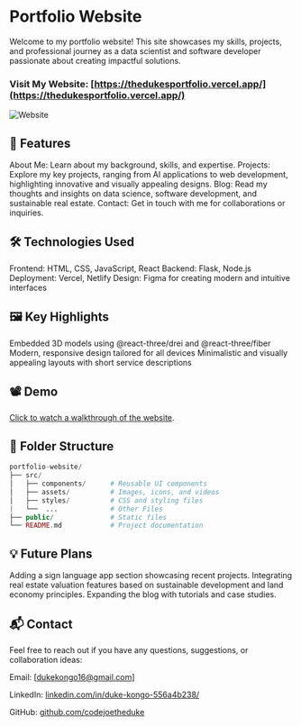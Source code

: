 # Portfolio Website
Welcome to my portfolio website! This site showcases my skills, projects, and professional journey as a data scientist and software developer passionate about creating impactful solutions.

### Visit My Website: [https://thedukesportfolio.vercel.app/](https://thedukesportfolio.vercel.app/)

![Website](https://github.com/user-attachments/assets/8a563835-b657-4468-b3c6-14e19b268cf2)

## 🚀 Features
About Me: Learn about my background, skills, and expertise.
Projects: Explore my key projects, ranging from AI applications to web development, highlighting innovative and visually appealing designs.
Blog: Read my thoughts and insights on data science, software development, and sustainable real estate.
Contact: Get in touch with me for collaborations or inquiries.

## 🛠️ Technologies Used
Frontend: HTML, CSS, JavaScript, React
Backend: Flask, Node.js
Deployment: Vercel, Netlify
Design: Figma for creating modern and intuitive interfaces

## 🖼️ Key Highlights
Embedded 3D models using @react-three/drei and @react-three/fiber
Modern, responsive design tailored for all devices
Minimalistic and visually appealing layouts with short service descriptions

## 📽️ Demo
[Click to watch a walkthrough of the website](https://www.youtube.com/watch?si=9iY5owTY5cI8Ier_&v=_-h3UjaClMo&feature=youtu.be).

## 📂 Folder Structure
```php
portfolio-website/  
├── src/  
│   ├── components/      # Reusable UI components          
│   ├── assets/          # Images, icons, and videos  
│   ├── styles/          # CSS and styling files
|   └──  ...             # Other Files  
├── public/              # Static files  
└── README.md            # Project documentation
```

## 💡 Future Plans
Adding a sign language app section showcasing recent projects.
Integrating real estate valuation features based on sustainable development and land economy principles.
Expanding the blog with tutorials and case studies.

## 📬 Contact
Feel free to reach out if you have any questions, suggestions, or collaboration ideas:

Email: [dukekongo16@gmail.com]

LinkedIn: [linkedin.com/in/duke-kongo-556a4b238/](https://www.linkedin.com/in/duke-kongo-556a4b238/)

GitHub: [github.com/codejoetheduke](https://github.com/codejoetheduke)
